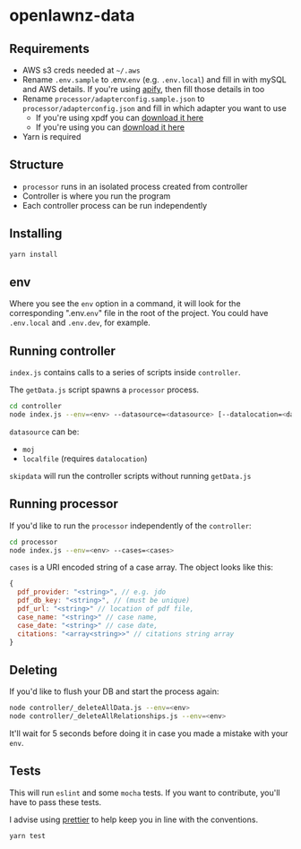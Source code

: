 # openlawnz-data

## Requirements

- AWS s3 creds needed at `~/.aws`
- Rename `.env.sample` to .env.`env` (e.g. `.env.local`) and fill in with mySQL and AWS details. If you're using [apify](https://www.apify.com/), then fill those details in too
- Rename `processor/adapterconfig.sample.json` to `processor/adapterconfig.json` and fill in which adapter you want to use
  - If you're using xpdf you can [download it here](https://www.xpdfreader.com/download.html)
  - If you're using you can [download it here](https://www.evermap.com/AutoBatch.asp)
- Yarn is required

## Structure

- `processor` runs in an isolated process created from controller
- Controller is where you run the program
- Each controller process can be run independently

## Installing

```bash
yarn install
```

## env

Where you see the `env` option in a command, it will look for the corresponding ".env.`env`" file in the root of the project. You could have `.env.local` and `.env.dev`, for example.

## Running controller

`index.js` contains calls to a series of scripts inside `controller`.

The `getData.js` script spawns a `processor` process.

```bash
cd controller
node index.js --env=<env> --datasource=<datasource> [--datalocation=<datalocation>] [--skipdata]
```

`datasource` can be:

- `moj`
- `localfile` (requires `datalocation`)

`skipdata` will run the controller scripts without running `getData.js`

## Running processor

If you'd like to run the `processor` independently of the `controller`:

```bash
cd processor
node index.js --env=<env> --cases=<cases>
```

`cases` is a URI encoded string of a case array. The object looks like this:

```javascript
{
  pdf_provider: "<string>", // e.g. jdo
  pdf_db_key: "<string>", // (must be unique)
  pdf_url: "<string>" // location of pdf file,
  case_name: "<string>" // case name,
  case_date: "<string>" // case date,
  citations: "<array<string>>" // citations string array
}
```

## Deleting

If you'd like to flush your DB and start the process again:

```bash
node controller/_deleteAllData.js --env=<env>
node controller/_deleteAllRelationships.js --env=<env>
```

It'll wait for 5 seconds before doing it in case you made a mistake with your `env`.

## Tests

This will run `eslint` and some `mocha` tests. If you want to contribute, you'll have to pass these tests.

I advise using [prettier](https://github.com/prettier/prettier) to help keep you in line with the conventions.

```bash
yarn test
```
